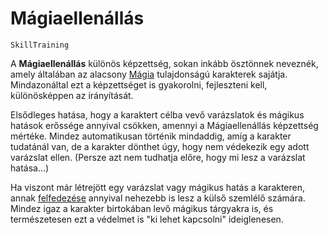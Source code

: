 # Mágiaellenállás

`SkillTraining`

A **Mágiaellenállás** különös képzettség, sokan inkább ösztönnek neveznék, amely általában az alacsony [Mágia](ability:magic) tulajdonságú karakterek sajátja. Mindazonáltal ezt a képzettséget is gyakorolni, fejleszteni kell, különösképpen az irányítását.

Elsődleges hatása, hogy a karaktert célba vevő varázslatok és mágikus hatások erőssége annyival csökken, amennyi a Mágiaellenállás képzettség mértéke. Mindez automatikusan történik mindaddig, amíg a karakter tudatánál van, de a karakter dönthet úgy, hogy nem védekezik egy adott varázslat ellen. (Persze azt nem tudhatja előre, hogy mi lesz a varázslat hatása...)

Ha viszont már létrejött egy varázslat vagy mágikus hatás a karakteren, annak [felfedezése](skill:magic_force) annyival nehezebb is lesz a külső szemlélő számára.  Mindez igaz a karakter birtokában levő mágikus tárgyakra is, és természetesen ezt a védelmet is "ki lehet kapcsolni" ideiglenesen.